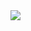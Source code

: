 <img src="https://capsule-render.vercel.app/api?type=venom&height=300&color=gradient&text=Developer%20정명식입니다.&fontColor=232323&fontSize=60&textBg=false&animation=fadeIn&descAlignY=50&descAlign=50&fontAlignY=55&reversal=false&fontAlign=50"/>
<!--
**jmsyaya/jmsyaya** is a ✨ _special_ ✨ repository because its `README.md` (this file) appears on your GitHub profile.

Here are some ideas to get you started:

- 🔭 I’m currently working on ...
- 🌱 I’m currently learning ...
- 👯 I’m looking to collaborate on ...
- 🤔 I’m looking for help with ...
- 💬 Ask me about ...
- 📫 How to reach me: ...
- 😄 Pronouns: ...
- ⚡ Fun fact: ...
-->
